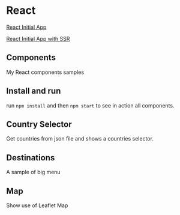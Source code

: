 # React

[React Initial App](https://github.com/fperich/react-initial-app)

[React Initial App with SSR](https://github.com/fperich/react-initial-ssr-app)

## Components
My React components samples

## Install and run

run `npm install` and then `npm start` to see in action all components.


## Country Selector

Get countries from json file and shows a countries selector.

## Destinations

A sample of big menu

## Map

Show use of Leaflet Map
